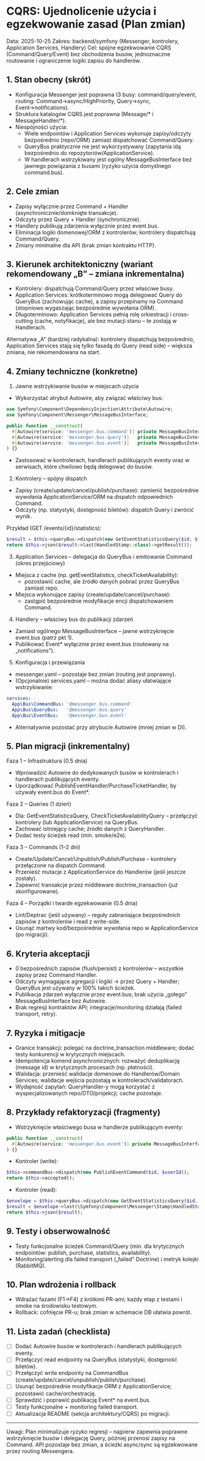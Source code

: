 # CQRS: Ujednolicenie użycia i egzekwowanie zasad (Plan zmian)

Data: 2025-10-25
Zakres: backend/symfony (Messenger, kontrolery, Application Services, Handlery)
Cel: spójne egzekwowanie CQRS (Command/Query/Event) bez obchodzenia busów, jednoznaczne routowanie i ograniczenie logiki zapisu do handlerów.

## 1. Stan obecny (skrót)
- Konfiguracja Messenger jest poprawna (3 busy: command/query/event, routing: Command→async/HighPriority, Query→sync, Event→notifications).
- Struktura katalogów CQRS jest poprawna (Message/* i MessageHandler/*).
- Niespójności użycia:
  - Wiele endpointów i Application Services wykonuje zapisy/odczyty bezpośrednio (repo/ORM) zamiast dispatchować Command/Query.
  - QueryBus praktycznie nie jest wykorzystywany (zapytania idą bezpośrednio do repozytoriów/ApplicationService).
  - W handlerach wstrzykiwany jest ogólny MessageBusInterface bez jawnego powiązania z busami (ryzyko użycia domyślnego command.bus).

## 2. Cele zmian
- Zapisy wyłącznie przez Command + Handler (asynchronicznie/domknięte transakcje).
- Odczyty przez Query + Handler (synchronicznie).
- Handlery publikują zdarzenia wyłącznie przez event.bus.
- Eliminacja logiki domenowej/ORM z kontrolerów; kontrolery dispatchują Command/Query.
- Zmiany minimalne dla API (brak zmian kontraktu HTTP).

## 3. Kierunek architektoniczny (wariant rekomendowany „B” – zmiana inkrementalna)
- Kontrolery: dispatchują Command/Query przez właściwe busy.
- Application Services: krótkoterminowo mogą delegować Query do QueryBus (zachowując cache), a zapisy przepinamy na Command (stopniowo wygaszając bezpośrednie wywołania ORM).
- Długoterminowo: Application Services pełnią rolę orkiestracji i cross-cutting (cache, notyfikacje), ale bez mutacji stanu – te zostają w Handlerach.

Alternatywa „A” (bardziej radykalna): kontrolery dispatchują bezpośrednio, Application Services stają się tylko fasadą do Query (read side) – większa zmiana, nie rekomendowana na start.

## 4. Zmiany techniczne (konkretne)
1) Jawne wstrzykiwanie busów w miejscach użycia
- Wykorzystać atrybut Autowire, aby związać właściwy bus:

```php
use Symfony\Component\DependencyInjection\Attribute\Autowire;
use Symfony\Component\Messenger\MessageBusInterface;

public function __construct(
  #[Autowire(service: 'messenger.bus.command')] private MessageBusInterface $commandBus,
  #[Autowire(service: 'messenger.bus.query')]   private MessageBusInterface $queryBus,
  #[Autowire(service: 'messenger.bus.event')]   private MessageBusInterface $eventBus,
) {}
```

- Zastosować w kontrolerach, handlerach publikujących eventy oraz w serwisach, które chwilowo będą delegować do busów.

2) Kontrolery – spójny dispatch
- Zapisy (create/update/cancel/publish/purchase): zamienić bezpośrednie wywołania ApplicationService/ORM na dispatch odpowiednich Command.
- Odczyty (np. statystyki, dostępność biletów): dispatch Query i zwrócić wynik.

Przykład (GET /events/{id}/statistics):
```php
$result = $this->queryBus->dispatch(new GetEventStatisticsQuery($id, $from, $to));
return $this->json($result->last(HandledStamp::class)->getResult());
```

3) Application Services – delegacja do QueryBus i emitowanie Command (okres przejściowy)
- Miejsca z cache (np. getEventStatistics, checkTicketAvailability):
  - pozostawić cache, ale źródło danych pobrać przez QueryBus zamiast repo.
- Miejsca wykonujące zapisy (create/update/cancel/purchase):
  - zastąpić bezpośrednie modyfikacje encji dispatchowaniem Command.

4) Handlery – właściwy bus do publikacji zdarzeń
- Zamiast ogólnego MessageBusInterface – jawne wstrzyknięcie event.bus (patrz pkt 1).
- Publikować Event* wyłącznie przez event.bus (routowany na „notifications”).

5) Konfiguracja i przewiązania
- messenger.yaml – pozostaje bez zmian (routing jest poprawny).
- (Opcjonalnie) services.yaml – można dodać aliasy ułatwiające wstrzykiwanie:
```yaml
services:
  App\Bus\CommandBus: '@messenger.bus.command'
  App\Bus\QueryBus:   '@messenger.bus.query'
  App\Bus\EventBus:   '@messenger.bus.event'
```
- Alternatywnie pozostać przy atrybucie Autowire (mniej zmian w DI).

## 5. Plan migracji (inkrementalny)
Faza 1 – Infrastruktura (0.5 dnia)
- Wprowadzić Autowire do dedykowanych busów w kontrolerach i handlerach publikujących eventy.
- Uporządkować PublishEventHandler/PurchaseTicketHandler, by używały event.bus do Event*.

Faza 2 – Queries (1 dzień)
- Dla: GetEventStatisticsQuery, CheckTicketAvailabilityQuery – przełączyć kontrolery (lub ApplicationService) na QueryBus.
- Zachować istniejący cache; źródło danych z QueryHandler.
- Dodać testy ścieżek read (min. smoke/e2e).

Faza 3 – Commands (1–2 dni)
- Create/Update/Cancel/Unpublish/Publish/Purchase – kontrolery przełączone na dispatch Command.
- Przenieść mutacje z ApplicationService do Handlerów (jeśli jeszcze zostały).
- Zapewnić transakcje przez middleware doctrine_transaction (już skonfigurowane).

Faza 4 – Porządki i twarde egzekwowanie (0.5 dnia)
- Lint/Deptrac (jeśli używany) – reguły zabraniające bezpośrednich zapisów z kontrolerów i read z write-side.
- Usunąć martwy kod/bezpośrednie wywołania repo w ApplicationService (po migracji).

## 6. Kryteria akceptacji
- 0 bezpośrednich zapisów (flush/persist) z kontrolerów – wszystkie zapisy przez Command Handler.
- Odczyty wymagające agregacji i logiki → przez Query + Handler; QueryBus jest używany w 100% takich ścieżek.
- Publikacja zdarzeń wyłącznie przez event.bus; brak użycia „gołego” MessageBusInterface bez Autowire.
- Brak regresji kontraktów API; integracje/monitoring działają (failed transport, retry).

## 7. Ryzyka i mitigacje
- Granice transakcji: polegać na doctrine_transaction middleware; dodać testy konkurencji w krytycznych miejscach.
- Idempotencja komend asynchronicznych: rozważyć deduplikację (message id) w krytycznych procesach (np. płatności).
- Walidacja: przenieść walidacje domenowe do Handlerów/Domain Services; walidacje wejścia pozostają w kontrolerach/validatorach.
- Wydajność zapytań: QueryHandler-y mogą korzystać z wyspecjalizowanych repo/DTO/projekcji; cache pozostaje.

## 8. Przykłady refaktoryzacji (fragmenty)
- Wstrzyknięcie właściwego busa w handlerze publikującym eventy:
```php
public function __construct(
  #[Autowire(service: 'messenger.bus.event')] private MessageBusInterface $eventBus,
) {}
```
- Kontroler (write):
```php
$this->commandBus->dispatch(new PublishEventCommand($id, $userId));
return $this->accepted();
```
- Kontroler (read):
```php
$envelope = $this->queryBus->dispatch(new GetEventStatisticsQuery($id, $from, $to));
$result = $envelope->last(\Symfony\Component\Messenger\Stamp\HandledStamp::class)->getResult();
return $this->json($result);
```

## 9. Testy i obserwowalność
- Testy funkcjonalne ścieżek Command/Query (min. dla krytycznych endpointów: publish, purchase, statistics, availability).
- Monitoring/alerting dla failed transport („failed” Doctrine) i metryk kolejki (RabbitMQ).

## 10. Plan wdrożenia i rollback
- Wdrażać fazami (F1→F4) z krótkimi PR-ami; każdy etap z testami i smoke na środowisku testowym.
- Rollback: cofnięcie PR-u; brak zmian w schemacie DB ułatwia powrót.

## 11. Lista zadań (checklista)
- [ ] Dodać Autowire busów w kontrolerach i handlerach publikujących eventy.
- [ ] Przełączyć read endpointy na QueryBus (statystyki, dostępność biletów).
- [ ] Przełączyć write endpointy na CommandBus (create/update/cancel/unpublish/publish/purchase).
- [ ] Usunąć bezpośrednie modyfikacje ORM z ApplicationService; pozostawić cache/orchestrację.
- [ ] Sprawdzić i poprawić publikację Event* na event.bus.
- [ ] Testy funkcjonalne + monitoring failed transport.
- [ ] Aktualizacja README (sekcja architektury/CQRS) po migracji.

---
Uwagi: Plan minimalizuje ryzyko regresji – najpierw zapewnia poprawne wstrzyknięcie busów i delegację Query, później przenosi zapisy na Command. API pozostaje bez zmian, a ścieżki async/sync są egzekwowane przez routing Messengera.
